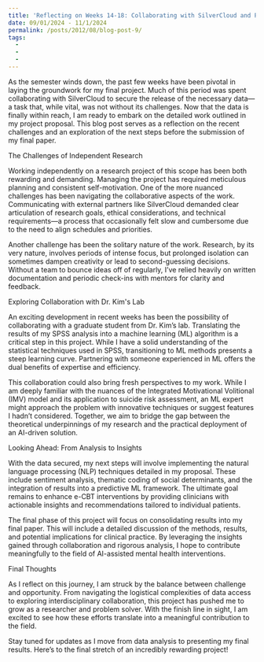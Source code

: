 ```yaml
---
title: 'Reflecting on Weeks 14-18: Collaborating with SilverCloud and Preparing for the Final Push'
date: 09/01/2024 - 11/1/2024
permalink: /posts/2012/08/blog-post-9/
tags:
  - 
  - 
  - 
---
```

As the semester winds down, the past few weeks have been pivotal in laying the groundwork for my final project. Much of this period was spent collaborating with SilverCloud to secure the release of the necessary data—a task that, while vital, was not without its challenges. Now that the data is finally within reach, I am ready to embark on the detailed work outlined in my project proposal. This blog post serves as a reflection on the recent challenges and an exploration of the next steps before the submission of my final paper.

The Challenges of Independent Research

Working independently on a research project of this scope has been both rewarding and demanding. Managing the project has required meticulous planning and consistent self-motivation. One of the more nuanced challenges has been navigating the collaborative aspects of the work. Communicating with external partners like SilverCloud demanded clear articulation of research goals, ethical considerations, and technical requirements—a process that occasionally felt slow and cumbersome due to the need to align schedules and priorities.

Another challenge has been the solitary nature of the work. Research, by its very nature, involves periods of intense focus, but prolonged isolation can sometimes dampen creativity or lead to second-guessing decisions. Without a team to bounce ideas off of regularly, I’ve relied heavily on written documentation and periodic check-ins with mentors for clarity and feedback.

Exploring Collaboration with Dr. Kim's Lab

An exciting development in recent weeks has been the possibility of collaborating with a graduate student from Dr. Kim’s lab. Translating the results of my SPSS analysis into a machine learning (ML) algorithm is a critical step in this project. While I have a solid understanding of the statistical techniques used in SPSS, transitioning to ML methods presents a steep learning curve. Partnering with someone experienced in ML offers the dual benefits of expertise and efficiency.

This collaboration could also bring fresh perspectives to my work. While I am deeply familiar with the nuances of the Integrated Motivational Volitional (IMV) model and its application to suicide risk assessment, an ML expert might approach the problem with innovative techniques or suggest features I hadn’t considered. Together, we aim to bridge the gap between the theoretical underpinnings of my research and the practical deployment of an AI-driven solution.

Looking Ahead: From Analysis to Insights

With the data secured, my next steps will involve implementing the natural language processing (NLP) techniques detailed in my proposal. These include sentiment analysis, thematic coding of social determinants, and the integration of results into a predictive ML framework. The ultimate goal remains to enhance e-CBT interventions by providing clinicians with actionable insights and recommendations tailored to individual patients.

The final phase of this project will focus on consolidating results into my final paper. This will include a detailed discussion of the methods, results, and potential implications for clinical practice. By leveraging the insights gained through collaboration and rigorous analysis, I hope to contribute meaningfully to the field of AI-assisted mental health interventions.

Final Thoughts

As I reflect on this journey, I am struck by the balance between challenge and opportunity. From navigating the logistical complexities of data access to exploring interdisciplinary collaboration, this project has pushed me to grow as a researcher and problem solver. With the finish line in sight, I am excited to see how these efforts translate into a meaningful contribution to the field.

Stay tuned for updates as I move from data analysis to presenting my final results. Here’s to the final stretch of an incredibly rewarding project!
